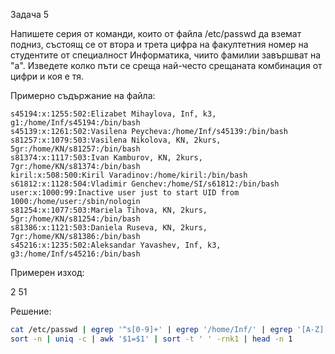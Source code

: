 Задача 5

Напишете серия от команди, които от файла /etc/passwd да вземат подниз, 
състоящ се от втора и трета цифра на факултетния номер на студентите от специалност Информатика,
чиито фамилии завършват на "а". Изведете колко пъти се среща най-често срещаната комбинация от цифри и коя е тя.

Примерно съдържание на файла:

```
s45194:x:1255:502:Elizabet Mihaylova, Inf, k3, g1:/home/Inf/s45194:/bin/bash
s45139:x:1261:502:Vasilena Peycheva:/home/Inf/s45139:/bin/bash
s81257:x:1079:503:Vasilena Nikolova, KN, 2kurs, 5gr:/home/KN/s81257:/bin/bash
s81374:x:1117:503:Ivan Kamburov, KN, 2kurs, 7gr:/home/KN/s81374:/bin/bash
kiril:x:508:500:Kiril Varadinov:/home/kiril:/bin/bash
s61812:x:1128:504:Vladimir Genchev:/home/SI/s61812:/bin/bash
user:x:1000:99:Inactive user just to start UID from 1000:/home/user:/sbin/nologin
s81254:x:1077:503:Mariela Tihova, KN, 2kurs, 5gr:/home/KN/s81254:/bin/bash
s81386:x:1121:503:Daniela Ruseva, KN, 2kurs, 7gr:/home/KN/s81386:/bin/bash
s45216:x:1235:502:Aleksandar Yavashev, Inf, k3, g3:/home/Inf/s45216:/bin/bash
```

Примерен изход:

2 51

Решение:

```sh
cat /etc/passwd | egrep '^s[0-9]+' | egrep '/home/Inf/' | egrep '[A-Z][a-z]+ [A-Z][a-z]*a[:,]' | cut -c 3,4 | \
sort -n | uniq -c | awk '$1=$1' | sort -t ' ' -rnk1 | head -n 1
```
